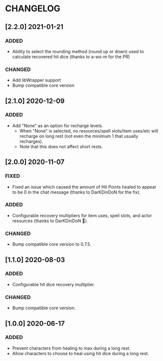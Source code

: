# CHANGELOG

## [2.2.0] 2021-01-21

### ADDED

- Ability to select the rounding method (round up or down) used to calculate recovered hit dice (thanks to a-ws-m for the PR)

### CHANGED

- Add libWrapper support
- Bump compatible core version

## [2.1.0] 2020-12-09

### ADDED

- Add "None" as an option for recharge levels.
    - When "None" is selected, no resources/spell slots/item uses/etc will recharge on long rest (not even the minimum 1 that usually recharges).
    - Note that this does not affect short rests.

## [2.0.0] 2020-11-07

### FIXED

- Fixed an issue which caused the amount of Hit Points healed to appear to be 0 in the chat message (thanks to DarKDinDoN for the fix).

### ADDED

- Configurable recovery multipliers for item uses, spell slots, and actor resources (thanks to DarKDinDoN 👏).

### CHANGED

- Bump compatible core version to 0.7.5.

## [1.1.0] 2020-08-03

### ADDED

- Configurable hit dice recovery multiplier.

### CHANGED

- Bump compatible core version.

## [1.0.0] 2020-06-17

### ADDED

- Prevent characters from healing to max during a long rest.
- Allow characters to choose to heal using hit dice during a long rest.
